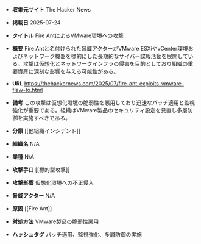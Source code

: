 - **収集元サイト**
The Hacker News

- **掲載日**
2025-07-24

- **タイトル**
Fire AntによるVMware環境への攻撃

- **概要**
Fire Antと名付けられた脅威アクターがVMware ESXiやvCenter環境およびネットワーク機器を標的にした長期的なサイバー諜報活動を展開している。攻撃は仮想化とネットワークインフラの侵害を目的としており組織の重要資産に深刻な影響を与える可能性がある。

- **URL**
https://thehackernews.com/2025/07/fire-ant-exploits-vmware-flaw-to.html

- **備考**
この攻撃は仮想化環境の脆弱性を悪用しており迅速なパッチ適用と監視強化が重要である。組織はVMware製品のセキュリティ設定を見直し多層防御を実施すべきである。

- **分類**
[[他組織インシデント]]

- **組織名**
N/A

- **業種**
N/A

- **攻撃手口**
[[標的型攻撃]]

- **攻撃影響**
仮想化環境への不正侵入

- **脅威アクター**
N/A

- **原因**
[[Fire Ant]]

- **対処方法**
VMware製品の脆弱性悪用

- **ハッシュタグ**
パッチ適用、監視強化、多層防御の実施
